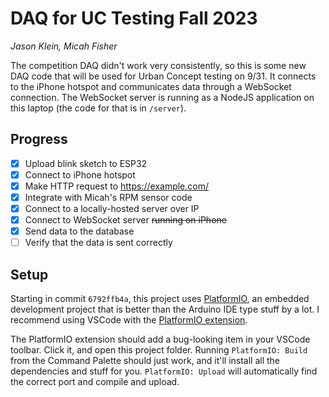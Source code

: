 # DAQ for UC Testing Fall 2023

_Jason Klein, Micah Fisher_

The competition DAQ didn't work very consistently, so this is some new DAQ code that will be used for Urban Concept testing on 9/31. It connects to the iPhone hotspot and communicates data through a WebSocket connection. The WebSocket server is running as a NodeJS application on this laptop (the code for that is in `/server`).

## Progress

- [x] Upload blink sketch to ESP32
- [x] Connect to iPhone hotspot
- [x] Make HTTP request to https://example.com/
- [x] Integrate with Micah's RPM sensor code
- [x] Connect to a locally-hosted server over IP
- [x] Connect to WebSocket server ~~running on iPhone~~
- [x] Send data to the database
- [ ] Verify that the data is sent correctly

## Setup

Starting in commit `6792ffb4a`, this project uses [PlatformIO](https://platformio.org/), an embedded development project that is better than the Arduino IDE type stuff by a lot. I recommend using VSCode with the [PlatformIO extension](https://marketplace.visualstudio.com/items?itemName=platformio.platformio-ide). 

The PlatformIO extension should add a bug-looking item in your VSCode toolbar. Click it, and open this project folder. Running `PlatformIO: Build` from the Command Palette should just work, and it'll install all the dependencies and stuff for you. `PlatformIO: Upload` will automatically find the correct port and compile and upload.
